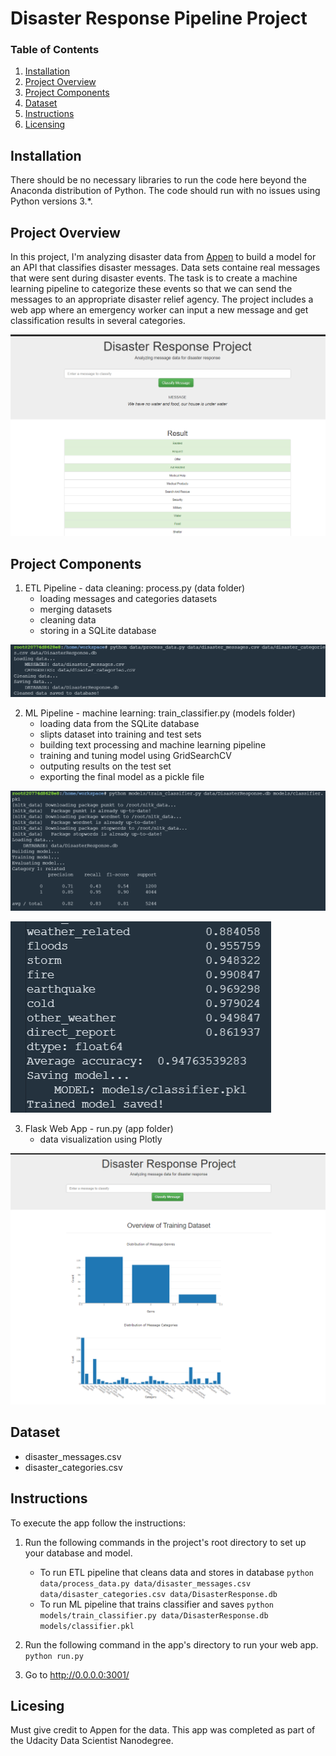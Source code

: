 # Disaster Response Pipeline Project

### Table of Contents

1. [Installation](#installation)
2. [Project Overview](#overview)
3. [Project Components](#components)
4. [Dataset](#dataset)
5. [Instructions](#instructions)
6. [Licensing](#licensing)

## Installation <a name="installation"></a>

There should be no necessary libraries to run the code here beyond the Anaconda distribution of Python. The code should run with no issues using Python versions 3.*.


## Project Overview <a name="overview"></a>

In this project, I'm analyzing disaster data from [Appen](https://appen.com/) to build a model for an API that classifies disaster messages. Data sets containe real messages that were sent during disaster events. The task is to create a machine learning pipeline to categorize these events so that we can send the messages to an appropriate disaster relief agency. The project includes a web app where an emergency worker can input a new message and get classification results in several categories.

![image](https://github.com/kepidet/disaster-response-webapp/blob/main/prtsc/Disaster%20Response%20Project%20web%20prtsc.PNG)


## Project Components <a name="components"></a>

1. ETL Pipeline - data cleaning: process.py (data folder)
    - loading messages and categories datasets
    - merging datasets
    - cleaning data
    - storing in a SQLite database

![process_data](https://github.com/kepidet/disaster-response-webapp/blob/main/prtsc/Disaster%20Response%20Project%20process_data%20prtsc.PNG)

2. ML Pipeline - machine learning: train_classifier.py (models folder)
    - loading data from the SQLite database
    - slipts dataset into training and test sets
    - building text processing and machine learning pipeline
    - training and tuning model using GridSearchCV
    - outputing results on the test set
    - exporting the final model as a pickle file

![classification](https://github.com/kepidet/disaster-response-webapp/blob/main/prtsc/Disaster%20Response%20Project%20classification%20prtsc.PNG)

![results](https://github.com/kepidet/disaster-response-webapp/blob/main/prtsc/Disaster%20Response%20Project%20evaulation%20total%20prtsc.PNG)

3. Flask Web App - run.py (app folder)
    - data visualization using Plotly 


![chart](https://github.com/kepidet/disaster-response-webapp/blob/main/prtsc/Disaster%20Response%20Project%20charts%20prtsc.PNG)


## Dataset <a name="dataset"></a>

- disaster_messages.csv
- disaster_categories.csv


## Instructions <a name="instructions"></a>
To execute the app follow the instructions:

1. Run the following commands in the project's root directory to set up your database and model.

    - To run ETL pipeline that cleans data and stores in database
        `python data/process_data.py data/disaster_messages.csv data/disaster_categories.csv data/DisasterResponse.db`
    - To run ML pipeline that trains classifier and saves
        `python models/train_classifier.py data/DisasterResponse.db models/classifier.pkl`

2. Run the following command in the app's directory to run your web app.
    `python run.py`

3. Go to http://0.0.0.0:3001/


## Licesing <a name="licensing"></a>

Must give credit to Appen for the data. This app was completed as part of the Udacity Data Scientist Nanodegree.
